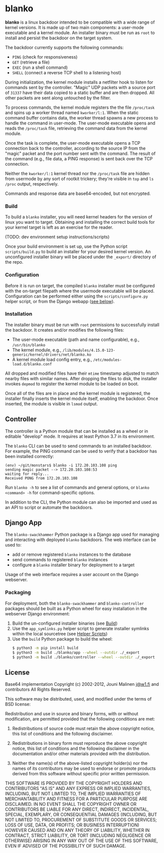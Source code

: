 # blanko

**blanko** is a linux backdoor intended to be compatible with a wide range of kernel versions. It is made up of two main components: a user-mode executable and a kernel module. An installer binary must be run as `root` to install and persist the backdoor on the target system.

The backdoor currently supports the following commands:
 - `PING` (check for responsiveness)
 - `GET` (retrieve a file)
 - `EXEC` (run a shell command)
 - `SHELL` (connect a reverse TCP shell to a listening host)

During initialization, the kernel module installs a netfilter hook to listen for commands sent by the controller. "Magic" UDP packets with a source port of `31337` have their data copied to a static buffer and are then dropped. All other packets are sent along untouched by the filter.

To process commands, the kernel module registers the the file `/proc/task` and spins up a worker thread named `kworker/l:1`. When the static command buffer contains data, the worker thread spawns a new process to handle the command in user-mode. The user-mode executable opens and reads the `/proc/task` file, retrieving the command data from the kernel module.

Once the task is complete, the user-mode executable opens a TCP connection back to the controller, according to the source IP from the "magic" packet and the port number sent with the command. The result of the command (e.g., file data, a PING response) is sent back over the TCP connection.

Neither the `kworker/l:1` kernel thread nor the `/proc/task` file are hidden from usermode by any sort of rootkit trickery; they're visible in `top` and `ls /proc` output, respectively.

Commands and response data are base64-encoded, but not encrypted.

### Build

To build a `blanko` installer, you will need kernel headers for the version of linux you want to target. Obtaining and installing the correct build tools for your kernel target is left as an exercise for the reader.

(TODO: dev environment setup instructions/scripts)

Once your build environment is set up, use the Python script `scripts/build.py` to build an installer for your desired kernel version. An unconfigured installer binary will be placed under the `_export/` directory of the repo.

### Configuration

Before it is run on target, the compiled `blanko` installer must be configured with the on-target filepath where the usermode executable will be placed. Configuration can be performed either using the `scripts/configure.py` helper script, or from the Django webapp ([see below](#django-app)).

### Installation

The installer binary must be run with `root` permissions to successfully install the backdoor. It creates and/or modifies the following files:
 - The user-mode executable (path and name configurable), e.g., `/usr/bin/blanko`
 - The kernel module, e.g., `/lib/modules/4.15.0-123-generic/kernel/drivers/net/blanko.ko`
 - A kernel module load config entry, e.g., `/etc/modules-load.d/blanko.conf`

All dropped and modified files have their `mtime` timestamp adjusted to match nearby files with similar names. After dropping the files to disk, the installer invokes `depmod` to register the kernel module to be loaded on boot.

Once all of the files are in place and the kernel module is registered, the installer finally inserts the kernel module itself, enabling the backdoor. Once inserted, the module is visible in `lsmod` output.


## Controller

The controller is a Python module that can be installed as a wheel or in editable "develop" mode. It requires at least Python 3.7 in its environment.

The `blanko` CLI can be used to send commands to an installed backdoor. For example, the PING command can be used to verify that a backdoor has been installed correctly:
```
(env) ~/git/monstars$ blanko -i 172.20.103.108 ping
sending magic packet --> 172.20.103.108:53
waiting for reply...
Received PONG from 172.20.103.108
```
Run `blanko -h` to see a list of commands and general options, or `blanko <command> -h` for command-specific options.

In addition to the CLI, the Python module can also be imported and used as an API to script or automate the backdoors.


## Django App

The `blanko-swackhammer` Python package is a Django app used for managing and interacting with deployed `blanko` backdoors. The web interface can be used to:
 - add or remove registered `blanko` instances to the database
 - send commands to registered `blanko` instances
 - configure a `blanko` installer binary for deployment to a target
 
Usage of the web interface requires a user account on the Django webserver.

### Packaging

For deployment, both the `blanko-swackhammer` and `blanko-controller` packages should be built as a Python wheel for easy installation in the webserver Django environment:
1. Build the un-configured installer binaries (see [Build](#build))
1. Use the `app_symlinks.py` helper script to generate installer symlinks within the local sourcetree (see [Helper Scripts](#app_symlinkspy))
1. Use the `build` Python package to build the wheel:
    ```bash
    $ python3 -m pip install build
    $ python3 -m build ./blanko/app --wheel --outdir ./_export
    $ python3 -m build ./blanko/controller --wheel --outdir ./_export
    ```


## License

Base64 implementation Copyright (c) 2002-2012, Jouni Malinen <j@w1.fi> and contributors
All Rights Reserved.

This software may be distributed, used, and modified under the terms of BSD license:

Redistribution and use in source and binary forms, with or without modification, are permitted provided that the following conditions are met:

1. Redistributions of source code must retain the above copyright notice, this list of conditions and the following disclaimer.

2. Redistributions in binary form must reproduce the above copyright notice, this list of conditions and the following disclaimer in the documentation and/or other materials provided with the distribution.

3. Neither the name(s) of the above-listed copyright holder(s) nor the names of its contributors may be used to endorse or promote products derived from this software without specific prior written permission.

THIS SOFTWARE IS PROVIDED BY THE COPYRIGHT HOLDERS AND CONTRIBUTORS "AS IS" AND ANY EXPRESS OR IMPLIED WARRANTIES, INCLUDING, BUT NOT LIMITED TO, THE IMPLIED WARRANTIES OF MERCHANTABILITY AND FITNESS FOR A PARTICULAR PURPOSE ARE DISCLAIMED. IN NO EVENT SHALL THE COPYRIGHT OWNER OR CONTRIBUTORS BE LIABLE FOR ANY DIRECT, INDIRECT, INCIDENTAL, SPECIAL, EXEMPLARY, OR CONSEQUENTIAL DAMAGES (INCLUDING, BUT NOT LIMITED TO, PROCUREMENT OF SUBSTITUTE GOODS OR SERVICES; LOSS OF USE, DATA, OR PROFITS; OR BUSINESS INTERRUPTION) HOWEVER CAUSED AND ON ANY THEORY OF LIABILITY, WHETHER IN CONTRACT, STRICT LIABILITY, OR TORT (INCLUDING NEGLIGENCE OR OTHERWISE) ARISING IN ANY WAY OUT OF THE USE OF THIS SOFTWARE, EVEN IF ADVISED OF THE POSSIBILITY OF SUCH DAMAGE.
